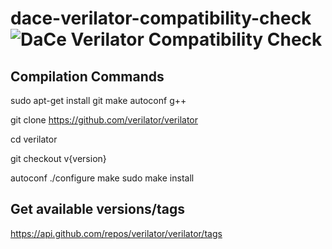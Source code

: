 # dace-verilator-compatibility-check ![DaCe Verilator Compatibility Check](https://github.com/andreaskuster/dace-verilator-compatibility-check/workflows/DaCe%20Verilator%20Compatibility%20Check/badge.svg?branch=main)

## Compilation Commands

sudo apt-get install git make autoconf g++

git clone https://github.com/verilator/verilator 

cd verilator

git checkout v{version}

autoconf
./configure
make
sudo make install


## Get available versions/tags

https://api.github.com/repos/verilator/verilator/tags

